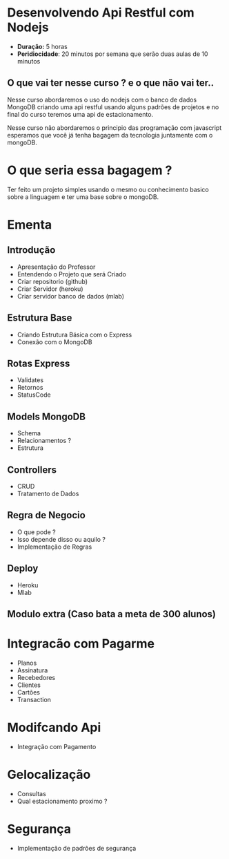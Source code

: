 # Desenvolvendo Api Restful com Nodejs

- **Duração:** 5 horas
- **Peridiocidade**: 20 minutos por semana que serão duas aulas de 10 minutos

## O que vai ter nesse curso ? e o que não vai ter..

Nesse curso abordaremos o uso do nodejs com o banco de dados MongoDB criando uma api restful usando alguns padrões de projetos e no final do curso teremos uma api de estacionamento.

Nesse curso não  abordaremos o principio das programação com javascript esperamos que você já tenha bagagem da tecnologia juntamente com o mongoDB.

# O que seria essa bagagem ?

Ter feito um projeto simples usando o mesmo ou conhecimento basico sobre a linguagem e ter uma base sobre o mongoDB.


# Ementa 

## Introdução
  - Apresentação do Professor
  - Entendendo o Projeto que será Criado
  -  Criar repositorio (github)
  -  Criar Servidor (heroku)
  -  Criar servidor banco de dados (mlab)

## Estrutura Base
  - Criando Estrutura Básica com o Express
  - Conexão com o MongoDB
  
## Rotas Express
  - Validates
  - Retornos
  - StatusCode

## Models MongoDB
  - Schema
  - Relacionamentos ?
  - Estrutura

## Controllers
  - CRUD 
  - Tratamento de Dados

## Regra de Negocio
  - O que pode ?
  - Isso depende disso ou aquilo ?
  - Implementação de Regras

## Deploy
  - Heroku
  - Mlab


## Modulo extra (Caso bata a meta de 300 alunos)

# Integracão com Pagarme
 - Planos
 - Assinatura
 - Recebedores
 - Clientes
 - Cartões
 - Transaction

# Modifcando Api
 - Integração com Pagamento

# Gelocalização
 - Consultas
 - Qual estacionamento proximo ?

# Segurança 
 - Implementação de padrões de segurança

